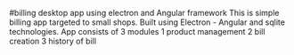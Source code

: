 #billing desktop app using electron and Angular framework
This is simple billing app targeted to small shops. Built using Electron - Angular and sqlite technologies.
App consists of 3 modules
1 product management
2 bill creation
3 history of bill
